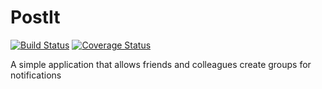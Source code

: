 # PostIt
[![Build Status](https://travis-ci.org/tomipaul/PostIt.svg?branch=develop)](https://travis-ci.org/tomipaul/PostIt)
[![Coverage Status](https://coveralls.io/repos/github/tomipaul/PostIt/badge.svg?branch=backend-tests)](https://coveralls.io/github/tomipaul/PostIt?branch=backend-tests)

A simple application that allows friends and colleagues create groups for notifications
